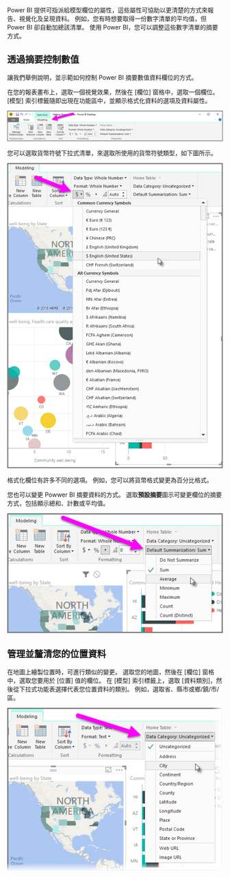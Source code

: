 Power BI 提供可指派給模型欄位的屬性，這些屬性可協助以更清楚的方式來報告、視覺化及呈現資料。 例如，您有時想要取得一份數字清單的平均值，但 Power BI 卻自動加總該清單。 使用 Power BI，您可以調整這些數字清單的摘要方式。

## <a name="numeric-control-over-summarization"></a>透過摘要控制數值
讓我們舉例說明，並示範如何控制 Power BI 摘要數值資料欄位的方式。

在您的報表畫布上，選取一個視覺效果，然後在 [欄位] 窗格中，選取一個欄位。 [模型] 索引標籤隨即出現在功能區中，並顯示格式化資料的選項及資料屬性。

![](media/3-11d-customize-summarization-categorization/3-11d_1.png)

您可以選取貨幣符號下拉式清單，來選取所使用的貨幣符號類型，如下圖所示。

![](media/3-11d-customize-summarization-categorization/3-11d_2.png)

格式化欄位有許多不同的選項。 例如，您可以將貨幣格式變更為百分比格式。

您也可以變更 Powwer BI 摘要資料的方式。 選取**預設摘要**圖示可變更欄位的摘要方式，包括顯示總和、計數或平均值。

![](media/3-11d-customize-summarization-categorization/3-11d_3.png)

## <a name="manage-and-clarify-your-location-data"></a>管理並釐清您的位置資料
在地圖上繪製位置時，可進行類似的變更。 選取您的地圖，然後在 [欄位] 窗格中，選取您要用於 [位置] 值的欄位。 在 [模型] 索引標籤上，選取 [資料類別]，然後從下拉式功能表選擇代表您位置資料的類別。 例如，選取省、縣市或鄉/鎮/市/區。

![](media/3-11d-customize-summarization-categorization/3-11d_4.png)

